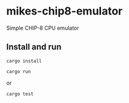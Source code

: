 # mikes-chip8-emulator
Simple CHIP-8 CPU emulator

## Install and run

```shell
cargo install
```

```shell
cargo run
```

or

```shell
cargo test
```
